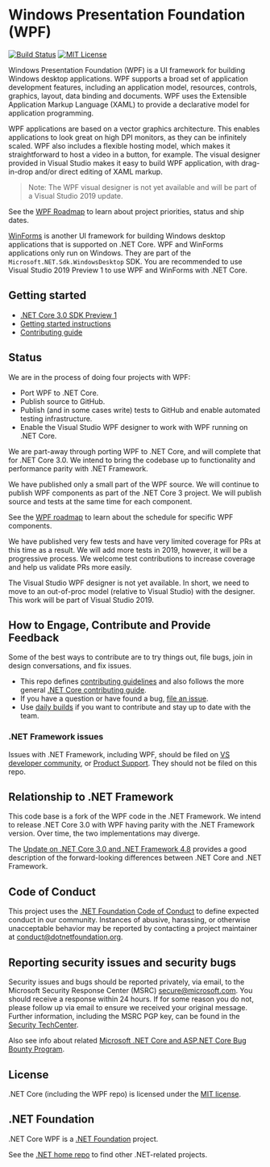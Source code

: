 # Windows Presentation Foundation (WPF)

[![Build Status](https://dnceng.visualstudio.com/public/_apis/build/status/dotnet/wpf/dotnet-wpf%20CI)](https://dnceng.visualstudio.com/public/_build/latest?definitionId=270)
[![MIT License](https://img.shields.io/badge/license-MIT-green.svg)](https://github.com/dotnet/wpf/blob/master/LICENSE.TXT)

Windows Presentation Foundation (WPF) is a UI framework for building Windows desktop applications. WPF supports a broad set of application development features, including an application model, resources, controls, graphics, layout, data binding and documents. WPF uses the Extensible Application Markup Language (XAML) to provide a declarative model for application programming.

WPF applications are based on a vector graphics architecture. This enables applications to look great on high DPI monitors, as they can be infinitely scaled. WPF also includes a flexible hosting model, which makes it straightforward to host a video in a button, for example. The visual designer provided in Visual Studio makes it easy to build WPF application, with drag-in-drop and/or direct editing of XAML markup.

> Note: The WPF visual designer is not yet available and will be part of a Visual Studio 2019 update.

See the [WPF Roadmap](roadmap.md) to learn about project priorities, status and ship dates.

[WinForms](https://github.com/dotnet/winforms) is another UI framework for building Windows desktop applications that is supported on .NET Core. WPF and WinForms applications only run on Windows. They are part of the `Microsoft.NET.Sdk.WindowsDesktop` SDK. You are recommended to use Visual Studio 2019 Preview 1 to use WPF and WinForms with .NET Core.

## Getting started

* [.NET Core 3.0 SDK Preview 1](https://www.microsoft.com/net/download)
* [Getting started instructions](Documentation/getting-started.md)
* [Contributing guide](Documentation/contributing.md)

## Status

We are in the process of doing four projects with WPF:

* Port WPF to .NET Core.
* Publish source to GitHub.
* Publish (and in some cases write) tests to GitHub and enable automated testing infrastructure.
* Enable the Visual Studio WPF designer to work with WPF running on .NET Core.

We are part-away through porting WPF to .NET Core, and will complete that for .NET Core 3.0. We intend to bring the codebase up to functionality and performance parity with .NET Framework.

We have published only a small part of the WPF source. We will continue to publish WPF components as part of the .NET Core 3 project. We will publish source and tests at the same time for each component.

See the [WPF roadmap](roadmap.md) to learn about the schedule for specific WPF components.

We have published very few tests and have very limited coverage for PRs at this time as a result. We will add more tests in 2019, however, it will be a progressive process. We welcome test contributions to increase coverage and help us validate PRs more easily.

The Visual Studio WPF designer is not yet available. In short, we need to move to an out-of-proc model (relative to Visual Studio) with the designer. This work will be part of Visual Studio 2019.

## How to Engage, Contribute and Provide Feedback

Some of the best ways to contribute are to try things out, file bugs, join in design conversations, and fix issues.

* This repo defines [contributing guidelines](Documentation/contributing.md) and also follows the more general [.NET Core contributing guide](https://github.com/dotnet/coreclr/blob/master/Documentation/project-docs/contributing.md).
* If you have a question or have found a bug, [file an issue](https://github.com/dotnet/wpf/issues/new).
* Use [daily builds](Documentation/getting-started.md#installation) if you want to contribute and stay up to date with the team.

### .NET Framework issues

Issues with .NET Framework, including WPF, should be filed on [VS developer community](https://developercommunity.visualstudio.com/spaces/61/index.html), 
or [Product Support](https://support.microsoft.com/en-us/contactus?ws=support).
They should not be filed on this repo.

## Relationship to .NET Framework

This code base is a fork of the WPF code in the .NET Framework. We intend to release .NET Core 3.0 with WPF having parity with the .NET Framework version. Over time, the two implementations may diverge.

The [Update on .NET Core 3.0 and .NET Framework 4.8](https://blogs.msdn.microsoft.com/dotnet/2018/10/04/update-on-net-core-3-0-and-net-framework-4-8/) provides a good description of the forward-looking differences between .NET Core and .NET Framework.

## Code of Conduct

This project uses the [.NET Foundation Code of Conduct](https://dotnetfoundation.org/code-of-conduct) to define expected conduct in our community. Instances of abusive, harassing, or otherwise unacceptable behavior may be reported by contacting a project maintainer at conduct@dotnetfoundation.org.

## Reporting security issues and security bugs

Security issues and bugs should be reported privately, via email, to the Microsoft Security Response Center (MSRC) <secure@microsoft.com>. You should receive a response within 24 hours. If for some reason you do not, please follow up via email to ensure we received your original message. Further information, including the MSRC PGP key, can be found in the [Security TechCenter](https://www.microsoft.com/msrc/faqs-report-an-issue).

Also see info about related [Microsoft .NET Core and ASP.NET Core Bug Bounty Program](https://www.microsoft.com/msrc/bounty-dot-net-core).

## License

.NET Core (including the WPF repo) is licensed under the [MIT license](LICENSE.TXT).

## .NET Foundation

.NET Core WPF is a [.NET Foundation](https://www.dotnetfoundation.org/projects) project.

See the [.NET home repo](https://github.com/Microsoft/dotnet) to find other .NET-related projects.
